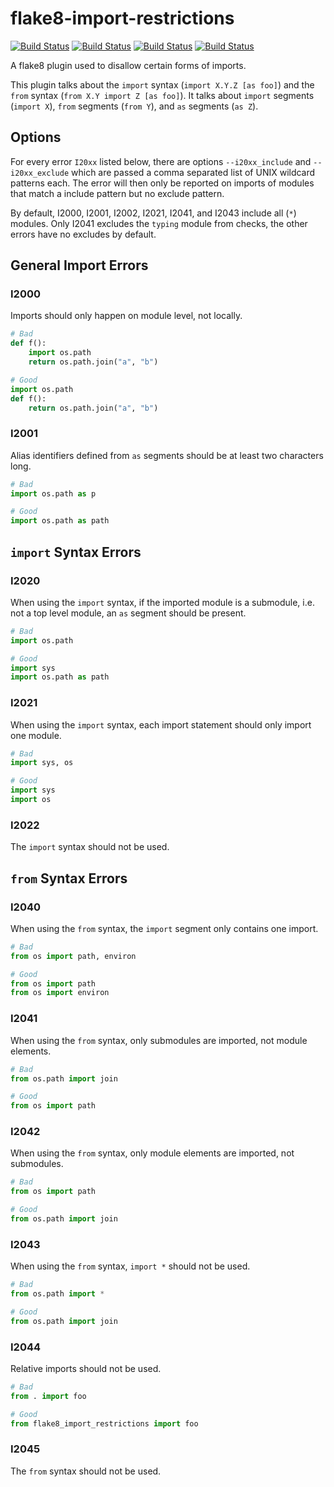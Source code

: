 # flake8-import-restrictions
[![Build Status](https://github.com/atollk/flake8-import-restrictions/workflows/tox/badge.svg)](https://github.com/atollk/flake8-import-restrictions/actions)
[![Build Status](https://github.com/atollk/flake8-import-restrictions/workflows/pylint/badge.svg)](https://github.com/atollk/flake8-import-restrictions/actions)
[![Build Status](https://github.com/atollk/flake8-import-restrictions/workflows/black/badge.svg)](https://github.com/atollk/flake8-import-restrictions/actions)
[![Build Status](https://github.com/atollk/flake8-import-restrictions/workflows/flake8/badge.svg)](https://github.com/atollk/flake8-import-restrictions/actions)

A flake8 plugin used to disallow certain forms of imports.

This plugin talks about the `import` syntax (`import X.Y.Z [as foo]`)
and the `from` syntax (`from X.Y import Z [as foo]`). It talks about
`import` segments (`import X`), `from` segments (`from Y`), and `as`
segments (`as Z`).

## Options
For every error `I20xx` listed below, there are options `--i20xx_include` and `--i20xx_exclude` 
which are passed a comma separated list of UNIX wildcard patterns each. The error
will then only be reported on imports of modules that match a include pattern but no exclude 
pattern.

By default, I2000, I2001, I2002, I2021, I2041, and I2043 include all (`*`) modules. Only I2041 excludes the
`typing` module from checks, the other errors have no excludes by default.

## General Import Errors

### I2000
Imports should only happen on module level, not locally.

```python
# Bad
def f():
    import os.path
    return os.path.join("a", "b")

# Good
import os.path
def f():
    return os.path.join("a", "b")
```

### I2001
Alias identifiers defined from `as` segments should be at
least two characters long.

```python
# Bad
import os.path as p

# Good
import os.path as path
```

## `import` Syntax Errors

### I2020
When using the `import` syntax, if the imported module is a submodule,
i.e. not a top level module, an `as` segment should be present.

```python
# Bad
import os.path

# Good
import sys
import os.path as path
```

### I2021
When using the `import` syntax, each import statement should
only import one module.

```python
# Bad
import sys, os

# Good
import sys
import os
```

### I2022
The `import` syntax should not be used.


## `from` Syntax Errors

### I2040
When using the `from` syntax, the `import` segment only contains one
import.

```python
# Bad
from os import path, environ

# Good
from os import path
from os import environ
```

### I2041
When using the `from` syntax, only submodules are imported, not
module elements.

```python
# Bad
from os.path import join

# Good
from os import path
```

### I2042
When using the `from` syntax, only module elements are imported,
not submodules.

```python
# Bad
from os import path

# Good
from os.path import join
```

### I2043
When using the `from` syntax, `import *` should not be used.

```python
# Bad
from os.path import *

# Good
from os.path import join
```

### I2044
Relative imports should not be used.

```python
# Bad
from . import foo

# Good
from flake8_import_restrictions import foo
```

### I2045
The `from` syntax should not be used.

